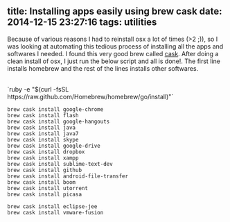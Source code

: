 title: Installing apps easily using brew cask
date: 2014-12-15 23:27:16
tags: utilities
---

Because of various reasons I had to reinstall osx a lot of times (>2 ;)), so I was looking at automating this tedious process of installing all the apps and softwares I needed. I found this very good brew called [cask][1]. After doing a clean install of osx, I just run the below script and all is done!. The first line installs homebrew and the rest of the lines installs other softwares.

<br/>
`ruby -e "$(curl -fsSL https://raw.github.com/Homebrew/homebrew/go/install)"`

```brew cask install firefox-nightly
brew cask install google-chrome
brew cask install flash
brew cask install google-hangouts
brew cask install java 
brew cask install java7
brew cask install skype
brew cask install google-drive
brew cask install dropbox
brew cask install xampp
brew cask install sublime-text-dev
brew cask install github
brew cask install android-file-transfer
brew cask install boom
brew cask install utorrent
brew cask install picasa

brew cask install eclipse-jee
brew cask install vmware-fusion
```

[1]: http://caskroom.io/
